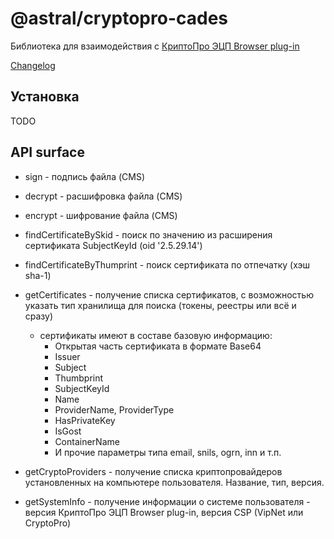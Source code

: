 # @astral/cryptopro-cades

Библиотека для взаимодействия с [КриптоПро ЭЦП Browser plug-in](https://www.cryptopro.ru/products/cades/plugin)

[Changelog](changelog.md)

## Установка

TODO

## API surface

* sign - подпись файла (CMS)
* decrypt - расшифровка файла (CMS)
* encrypt - шифрование файла (CMS)
* findCertificateBySkid - поиск по значению из расширения сертификата SubjectKeyId (oid '2.5.29.14')
* findCertificateByThumprint - поиск сертификата по отпечатку (хэш sha-1)
* getCertificates - получение списка сертификатов, с возможностью указать тип хранилища для поиска (токены, реестры или всё и сразу)
    * сертификаты имеют в составе базовую информацию:
        * Открытая часть сертификата в формате Base64
        * Issuer
        * Subject
        * Thumbprint
        * SubjectKeyId
        * Name
        * ProviderName, ProviderType
        * HasPrivateKey
        * IsGost
        * ContainerName
        * И прочие параметры типа email, snils, ogrn, inn и т.п.

* getCryptoProviders - получение списка криптопровайдеров установленных на компьютере пользователя. Название, тип, версия.
* getSystemInfo - получение информации о системе пользователя - версия КриптоПро ЭЦП Browser plug-in, версия CSP (VipNet или CryptoPro)
